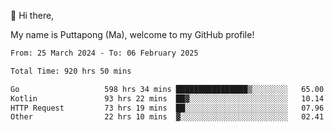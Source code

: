 👋 Hi there,

My name is Puttapong (Ma), welcome to my GitHub profile!

<!--START_SECTION:waka-->

```txt
From: 25 March 2024 - To: 06 February 2025

Total Time: 920 hrs 50 mins

Go                   598 hrs 34 mins ████████████████▒░░░░░░░░   65.00 %
Kotlin               93 hrs 22 mins  ██▓░░░░░░░░░░░░░░░░░░░░░░   10.14 %
HTTP Request         73 hrs 19 mins  ██░░░░░░░░░░░░░░░░░░░░░░░   07.96 %
Other                22 hrs 10 mins  ▓░░░░░░░░░░░░░░░░░░░░░░░░   02.41 %
```

<!--END_SECTION:waka-->
